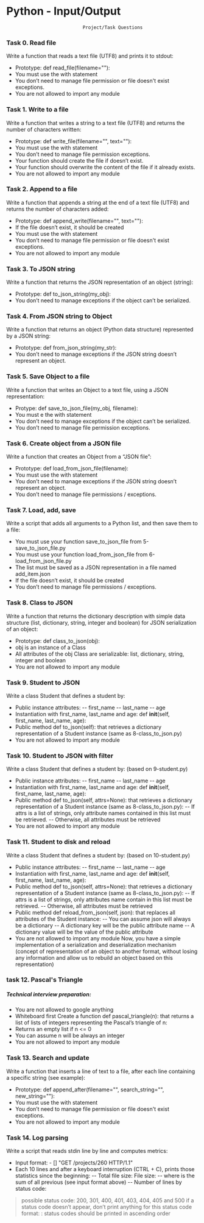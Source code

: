 # Python - Input/Output
                                Project/Task Questions

### Task 0. Read file

Write a function that reads a text file (UTF8) and prints it to stdout:
- Prototype: def read_file(filename=""):
- You must use the with statement
- You don’t need to manage file permission or file doesn't exist exceptions.
- You are not allowed to import any module

### Task 1. Write to a file

Write a function that writes a string to a text file (UTF8) and returns the number of characters written:
- Prototype: def write_file(filename="", text=""):
- You must use the with statement
- You don’t need to manage file permission exceptions.
- Your function should create the file if doesn’t exist.
- Your function should overwrite the content of the file if it already exists.
- You are not allowed to import any module

### Task 2. Append to a file

Write a function that appends a string at the end of a text file (UTF8) and returns the number of characters added:
- Prototype: def append_write(filename="", text=""):
- If the file doesn’t exist, it should be created
- You must use the with statement
- You don’t need to manage file permission or file doesn't exist exceptions.
- You are not allowed to import any module

### Task 3. To JSON string

Write a function that returns the JSON representation of an object (string):
- Prototype: def to_json_string(my_obj):
- You don’t need to manage exceptions if the object can’t be serialized.

### Task 4. From JSON string to Object

Write a function that returns an object (Python data structure) represented by a JSON string: 
- Prototype: def from_json_string(my_str):
- You don’t need to manage exceptions if the JSON string doesn’t represent an object.

### Task 5. Save Object to a file

Write a function that writes an Object to a text file, using a JSON representation:
- Protype: def save_to_json_file(my_obj, filename):
- You must e the with statement
- You don’t need to manage exceptions if the object can’t be serialized.
- You don’t need to manage file permission exceptions.

### Task 6. Create object from a JSON file

Write a function that creates an Object from a “JSON file”:
- Prototype: def load_from_json_file(filename):
- You must use the with statement
- You don’t need to manage exceptions if the JSON string doesn’t represent an object.
- You don’t need to manage file permissions / exceptions.

### Task 7. Load, add, save

Write a script that adds all arguments to a Python list, and then save them to a file:
- You must use your function save_to_json_file from 5-save_to_json_file.py
- You must use your function load_from_json_file from 6-load_from_json_file.py
- The list must be saved as a JSON representation in a file named add_item.json
- If the file doesn’t exist, it should be created
- You don’t need to manage file permissions / exceptions.

### Task 8. Class to JSON

Write a function that returns the dictionary description with simple data structure (list, dictionary, string, integer and boolean) for JSON serialization of an object:
- Prototype: def class_to_json(obj):
- obj is an instance of a Class
- All attributes of the obj Class are serializable: list, dictionary, string, integer and boolean
- You are not allowed to import any module

### Task 9. Student to JSON

Write a class Student that defines a student by:
- Public instance attributes:
-- first_name
-- last_name
-- age
- Instantiation with first_name, last_name and age: def __init__(self, first_name, last_name, age):
- Public method def to_json(self): that retrieves a dictionary representation of a Student instance (same as 8-class_to_json.py)
- You are not allowed to import any module

### Task 10. Student to JSON with filter

Write a class Student that defines a student by: (based on 9-student.py)
- Public instance attributes:
-- first_name
-- last_name
-- age
- Instantiation with first_name, last_name and age: def __init__(self, first_name, last_name, age):
- Public method def to_json(self, attrs=None): that retrieves a dictionary representation of a Student instance (same as 8-class_to_json.py):
-- If attrs is a list of strings, only attribute names contained in this list must be retrieved.
-- Otherwise, all attributes must be retrieved
- You are not allowed to import any module

### Task 11. Student to disk and reload

Write a class Student that defines a student by: (based on 10-student.py)
- Public instance attributes:
-- first_name
-- last_name
-- age
- Instantiation with first_name, last_name and age: def __init__(self, first_name, last_name, age):
- Public method def to_json(self, attrs=None): that retrieves a dictionary representation of a Student instance (same as 8-class_to_json.py):
-- If attrs is a list of strings, only attributes name contain in this list must be retrieved.
-- Otherwise, all attributes must be retrieved
- Public method def reload_from_json(self, json): that replaces all attributes of the Student instance:
-- You can assume json will always be a dictionary
-- A dictionary key will be the public attribute name
-- A dictionary value will be the value of the public attribute
- You are not allowed to import any module
Now, you have a simple implementation of a serialization and deserialization mechanism (concept of representation of an object to another format, without losing any information and allow us to rebuild an object based on this representation)

### task 12. Pascal's Triangle

##### Technical interview preparation:
- You are not allowed to google anything
- Whiteboard first
Create a function def pascal_triangle(n): that returns a list of lists of integers representing the Pascal’s triangle of n:
- Returns an empty list if n <= 0
- You can assume n will be always an integer
- You are not allowed to import any module

### Task 13. Search and update

Write a function that inserts a line of text to a file, after each line containing a specific string (see example):
- Prototype: def append_after(filename="", search_string="", new_string=""):
- You must use the with statement
- You don’t need to manage file permission or file doesn't exist exceptions.
- You are not allowed to import any module

### Task 14. Log parsing

Write a script that reads stdin line by line and computes metrics:
- Input format: <IP Address> - [<date>] "GET /projects/260 HTTP/1.1" <status code> <file size>
- Each 10 lines and after a keyboard interruption (CTRL + C), prints those statistics since the beginning:
-- Total file size: File size: <total size>
-- where is the sum of all previous (see input format above)
-- Number of lines by status code:
> possible status code: 200, 301, 400, 401, 403, 404, 405 and 500
> if a status code doesn’t appear, don’t print anything for this status code
> format: <status code>: <number>
> status codes should be printed in ascending order
